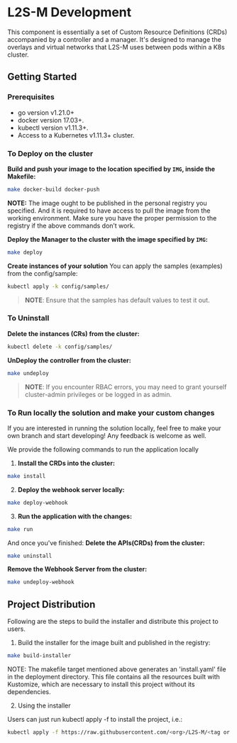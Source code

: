 # L2S-M Development

This component is essentially a set of Custom Resource Definitions (CRDs) accompanied by a controller and a manager. It's designed to manage the overlays and virtual networks that L2S-M uses between pods within a K8s cluster. 

## Getting Started

### Prerequisites
- go version v1.21.0+
- docker version 17.03+.
- kubectl version v1.11.3+.
- Access to a Kubernetes v1.11.3+ cluster.

### To Deploy on the cluster
**Build and push your image to the location specified by `IMG`, inside the Makefile:**

```sh
make docker-build docker-push
```

**NOTE:** The image ought to be published in the personal registry you specified. 
And it is required to have access to pull the image from the working environment. 
Make sure you have the proper permission to the registry if the above commands don’t work.

**Deploy the Manager to the cluster with the image specified by `IMG`:**

```sh
make deploy 
```



**Create instances of your solution**
You can apply the samples (examples) from the config/sample:

```sh
kubectl apply -k config/samples/
```

>**NOTE**: Ensure that the samples has default values to test it out.

### To Uninstall
**Delete the instances (CRs) from the cluster:**

```sh
kubectl delete -k config/samples/
```

**UnDeploy the controller from the cluster:**

```sh
make undeploy
```


> **NOTE**: If you encounter RBAC errors, you may need to grant yourself cluster-admin 
privileges or be logged in as admin.


### To Run locally the solution and make your custom changes

If you are interested in running the solution locally, feel free to make your own branch and start developing! Any feedback is welcome as well.

We provide the following commands to run the application locally
1. **Install the CRDs into the cluster:**

```sh
make install
```
2. **Deploy the webhook server locally:**
```sh
make deploy-webhook
```
3. **Run the application with the changes:**
```sh
make run
```

And once you've finished:
**Delete the APIs(CRDs) from the cluster:**

```sh
make uninstall
```
**Remove the Webhook Server from the cluster:**
```sh
make undeploy-webhook
```


## Project Distribution

Following are the steps to build the installer and distribute this project to users.

1. Build the installer for the image built and published in the registry:

```sh
make build-installer
```

NOTE: The makefile target mentioned above generates an 'install.yaml'
file in the deployment directory. This file contains all the resources built
with Kustomize, which are necessary to install this project without
its dependencies.

2. Using the installer

Users can just run kubectl apply -f <URL for YAML BUNDLE> to install the project, i.e.:

```sh
kubectl apply -f https://raw.githubusercontent.com/<org>/L2S-M/<tag or branch>/deployments/install.yaml
```